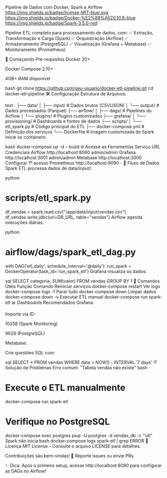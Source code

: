 Pipeline de Dados com Docker, Spark e Airflow
https://img.shields.io/badge/license-MIT-blue.svg
https://img.shields.io/badge/Docker-%E2%89%A520.10.8-blue
https://img.shields.io/badge/Spark-3.5.0-red

Pipeline ETL completo para processamento de dados, com:
✅ Extração, Transformação e Carga (Spark)
✅ Orquestração (Airflow)
✅ Armazenamento (PostgreSQL)
✅ Visualização (Grafana + Metabase)
✅ Monitoramento (Prometheus)

🚀 Começando
Pré-requisitos
Docker 20+

Docker Compose 2.10+

4GB+ RAM disponível

bash
git clone https://github.com/seu-usuario/docker-etl-pipeline.git
cd docker-etl-pipeline
🛠️ Configuração
Estrutura de Arquivos:

text
.
├── data/
│   ├── input/          # Dados brutos (CSV/JSON)
│   └── output/         # Dados processados (Parquet)
├── airflow/
│   ├── dags/           # Pipelines do Airflow
│   └── plugins/        # Plugins customizados
├── grafana/
│   └── provisioning/   # Dashboards e fontes de dados
├── scripts/
│   └── etl_spark.py    # Código principal do ETL
├── docker-compose.yml  # Definição dos serviços
└── Dockerfile          # Imagem customizada do Spark
Inicie os containers:

bash
docker-compose up -d --build
🌐 Acesse as Ferramentas
Serviço	URL	Credenciais
Airflow	http://localhost:8080	admin/admin
Grafana	http://localhost:3001	admin/admin
Metabase	http://localhost:3000	Configurar 1º acesso
Prometheus	http://localhost:9090	-
🔄 Fluxo de Dados
Spark ETL processa dados de data/input/:

python
# scripts/etl_spark.py
df_vendas = spark.read.csv("/app/data/input/vendas.csv")
df_vendas.write.jdbc(url=DB_URL, table="vendas")
Airflow agenda execuções diárias:

python
# airflow/dags/spark_etl_dag.py
with DAG('etl_daily', schedule_interval='@daily'):
    run_spark = DockerOperator(task_id='run_spark_etl')
Grafana visualiza os dados:

sql
SELECT categoria, SUM(valor) FROM vendas GROUP BY 1
🛑 Comandos Úteis
Função	Comando
Reiniciar serviços	docker-compose restart
Ver logs	docker-compose logs -f
Parar tudo	docker-compose down
Limpar dados	docker-compose down -v
Executar ETL manual	docker-compose run spark-etl
📊 Dashboards Recomendados
Grafana:

Importe via ID:

10258 (Spark Monitoring)

9628 (PostgreSQL)

Metabase:

Crie questões SQL com:

sql
SELECT * FROM vendas WHERE data > NOW() - INTERVAL '7 days'
⁉️ Solução de Problemas
Erro comum: "Tabela vendas não existe"
bash
# Execute o ETL manualmente
docker-compose run spark-etl

# Verifique no PostgreSQL
docker-compose exec postgres psql -U postgres -d vendas_db -c "\dt"
Spark não inicia
bash
docker-compose logs spark-etl | grep ERROR
📄 Licença
MIT License - Consulte o arquivo LICENSE para detalhes.

Contribuições são bem-vindas!
🔧 Reporte issues ou envie PRs.

✨ Dica: Após o primeiro setup, acesse http://localhost:8080 para configurar as DAGs no Airflow!